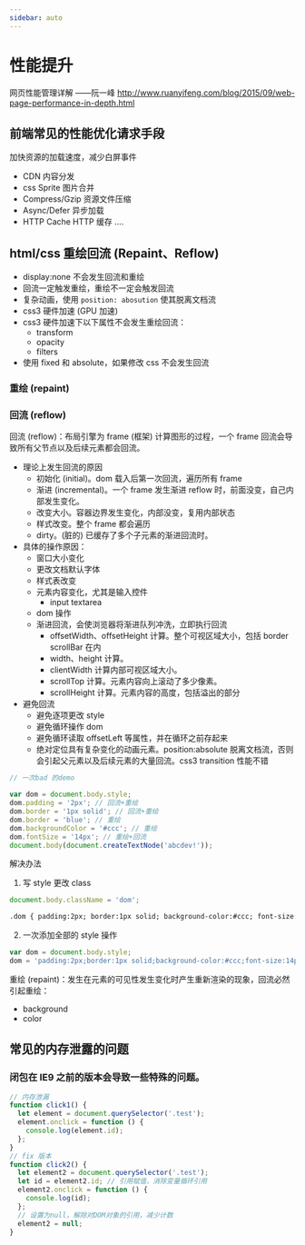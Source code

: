 ```yaml
---
sidebar: auto
---
```


# 性能提升

网页性能管理详解 ——阮一峰 http://www.ruanyifeng.com/blog/2015/09/web-page-performance-in-depth.html

## 前端常见的性能优化请求手段

加快资源的加载速度，减少白屏事件

- CDN 内容分发
- css Sprite 图片合并
- Compress/Gzip 资源文件压缩
- Async/Defer 异步加载
- HTTP Cache HTTP 缓存
  ....

## html/css 重绘回流 (Repaint、Reflow)

- display:none 不会发生回流和重绘
- 回流一定触发重绘，重绘不一定会触发回流
- 复杂动画，使用 `position: abosution` 使其脱离文档流
- css3 硬件加速 (GPU 加速)
- css3 硬件加速下以下属性不会发生重绘回流：
  - transform
  - opacity
  - filters
- 使用 fixed 和 absolute，如果修改 css 不会发生回流

### 重绘 (repaint)

### 回流 (reflow)

回流 (reflow)：布局引擎为 frame (框架) 计算图形的过程，一个 frame 回流会导致所有父节点以及后续元素都会回流。

- 理论上发生回流的原因
  - 初始化 (initial)。dom 载入后第一次回流，遍历所有 frame
  - 渐进 (incremental)。一个 frame 发生渐进 reflow 时，前面没变，自己内部发生变化。
  - 改变大小。容器边界发生变化，内部没变，复用内部状态
  - 样式改变。整个 frame 都会遍历
  - dirty。(脏的) 已缓存了多个子元素的渐进回流时。
- 具体的操作原因：
  - 窗口大小变化
  - 更改文档默认字体
  - 样式表改变
  - 元素内容变化，尤其是输入控件
    - input textarea
  - dom 操作
  - 渐进回流，会使浏览器将渐进队列冲洗，立即执行回流
    - offsetWidth、offsetHeight 计算。整个可视区域大小，包括 border scrollBar 在内
    - width、height 计算。
    - clientWidth 计算内部可视区域大小。
    - scrollTop 计算。元素内容向上滚动了多少像素。
    - scrollHeight 计算。元素内容的高度，包括溢出的部分
- 避免回流
  - 避免逐项更改 style
  - 避免循环操作 dom
  - 避免循环读取 offsetLeft 等属性，并在循环之前存起来
  - 绝对定位具有复杂变化的动画元素。position:absolute 脱离文档流，否则会引起父元素以及后续元素的大量回流。css3 transition 性能不错

```js
// 一次bad 的demo

var dom = document.body.style;
dom.padding = '2px'; // 回流+重绘
dom.border = '1px solid'; // 回流+重绘
dom.border = 'blue'; // 重绘
dom.backgroundColor = '#ccc'; // 重绘
dom.fontSize = '14px'; // 重绘+回流
document.body(document.createTextNode('abcdev!'));
```

解决办法

1. 写 style 更改 class

```js
document.body.className = 'dom';
```

```html
.dom { padding:2px; border:1px solid; background-color:#ccc; font-size:14px }
```

2. 一次添加全部的 style 操作

```js
var dom = document.body.style;
dom = 'padding:2px;border:1px solid;background-color:#ccc;font-size:14px';
```

重绘 (repaint)：发生在元素的可见性发生变化时产生重新渲染的现象，回流必然引起重绘：

- background
- color

## 常见的内存泄露的问题

### 闭包在 IE9 之前的版本会导致一些特殊的问题。

```js
// 内存泄漏
function click1() {
  let element = document.querySelector('.test');
  element.onclick = function () {
    console.log(element.id);
  };
}
// fix 版本
function click2() {
  let element2 = document.querySelector('.test');
  let id = element2.id; // 引用赋值，消除变量循环引用
  element2.onclick = function () {
    console.log(id);
  };
  // 设置为null，解除对DOM对象的引用，减少计数
  element2 = null;
}
```
